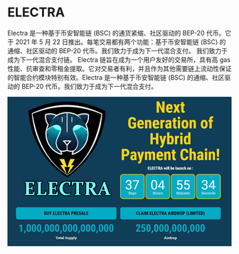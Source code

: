 # ELECTRA

Electra 是一种基于币安智能链 (BSC) 的通货紧缩、社区驱动的 BEP-20 代币。它于 2021 年 5 月 22 日推出。每笔交易都有两个功能：基于币安智能链 (BSC) 的通缩、社区驱动的 BEP-20 代币。我们致力于成为下一代混合支付。
我们致力于成为下一代混合支付链。 Electra 链旨在成为一个用户友好的交易所，具有高 gas 性能、抗审查和零租金提取。它对交易者有利，并且作为其他需要链上流动性保证的智能合约模块特别有效。Electra 是一种基于币安智能链 (BSC) 的通缩、社区驱动的 BEP-20 代币。我们致力于成为下一代混合支付。

![electra-dapp-defi-bsc-image1_e0fa5f03f6ec6b69bb6305f71d72f96d](electra-dapp-defi-bsc-image1_e0fa5f03f6ec6b69bb6305f71d72f96d.png)
